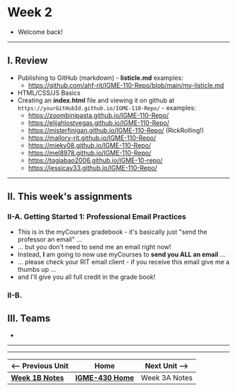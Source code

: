 # Week 2

- Welcome back!

---
  
## I. Review

- Publishing to GitHub (markdown) - **listicle.md** examples:
  - https://github.com/ahf-rit/IGME-110-Repo/blob/main/my-listicle.md
- HTML/CSS/JS Basics
- Creating an **index.html** file and viewing it on github at `https://yourGitHubId.github.io/IGME-110-Repo/` - examples:
  - https://zoombinipasta.github.io/IGME-110-Repo/
  - https://elijahlostvegas.github.io/IGME-110-Repo/
  - https://misterfinigan.github.io/IGME-110-Repo/ (RickRolling!)
  - https://mallory-rit.github.io/IGME-110-Repo/
  - https://mieky08.github.io/IGME-110-Repo/
  - https://mel8978.github.io/IGME-110-Repo/
  - https://tqgiabao2006.github.io/IGME-10-repo/
  - https://jessicay33.github.io/IGME-110-Repo/

---

## II. This week's assignments

### II-A. Getting Started 1: Professional Email Practices
- This is in the myCourses gradebook - it's basically just "send the professor an email" ...
- ... but you don't need to send me an email right now!
- Instead, **I** am going to now use myCourses to **send you ALL an email** ...
- ... please check your RIT email client - if you receive this email give me a thumbs up ...
- and I'll give you all full credit in the grade book!

### II-B. 
  
## III. Teams
- 

---
---

| <-- Previous Unit | Home | Next Unit -->
| --- | --- | --- 
|  [**Week 1B Notes**](1B.md)  |  [**IGME-430 Home**](../) | Week 3A Notes
